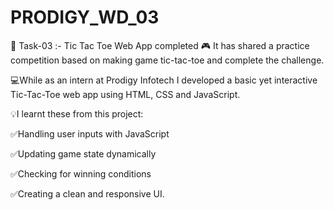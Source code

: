 # PRODIGY_WD_03
🎯 Task-03 :- Tic Tac Toe Web App completed 🎮
It has shared a practice competition based on making game tic-tac-toe and complete the challenge.

💻While as an intern at Prodigy Infotech I developed a basic yet interactive Tic-Tac-Toe web app using HTML, CSS and JavaScript.

💡I learnt these from this project:

✅Handling user inputs with JavaScript

✅Updating game state dynamically

✅Checking for winning conditions

✅Creating a clean and responsive UI.
